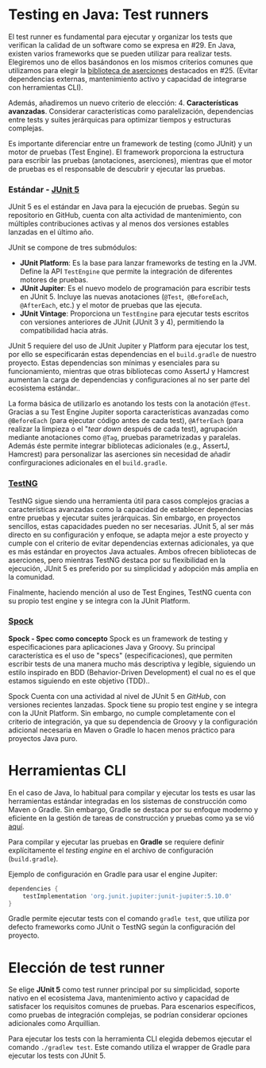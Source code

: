 # Testing en Java: Test runners

El test runner es fundamental para ejecutar y organizar los tests que verifican la calidad de un software como se expresa en #29. En Java, existen varios frameworks que se pueden utilizar para realizar tests. Elegiremos uno de ellos basándonos en los mismos criterios comunes que utilizamos para elegir la [biblioteca de aserciones](testing_aserciones.md) destacados en #25. (Evitar dependencias externas, mantenimiento activo y capacidad de integrarse con herramientas CLI).

Además, añadiremos un nuevo criterio de elección: 4. **Características avanzadas**. Considerar características como paralelización, dependencias entre tests y suites jerárquicas para optimizar tiempos y estructuras complejas. 

Es importante diferenciar entre un framework de testing (como JUnit) y un motor de pruebas (Test Engine). El framework proporciona la estructura para escribir las pruebas (anotaciones, aserciones), mientras que el motor de pruebas es el responsable de descubrir y ejecutar las pruebas.

### Estándar - [JUnit 5](https://github.com/junit-team/junit5)

JUnit 5 es el estándar en Java para la ejecución de pruebas. Según su repositorio en GitHub, cuenta con alta actividad de mantenimiento, con múltiples contribuciones activas y al menos dos versiones estables lanzadas en el último año.

JUnit se compone de tres submódulos:

- **JUnit Platform**: Es la base para lanzar frameworks de testing en la JVM. Define la API `TestEngine` que permite la integración de diferentes motores de pruebas.
- **JUnit Jupiter**: Es el nuevo modelo de programación para escribir tests en JUnit 5. Incluye las nuevas anotaciones (`@Test`,` @BeforeEach`, `@AfterEach`, etc.) y el motor de pruebas que las ejecuta.
- **JUnit Vintage**: Proporciona un `TestEngine` para ejecutar tests escritos con versiones anteriores de JUnit (JUnit 3 y 4), permitiendo la compatibilidad hacia atrás.

JUnit 5 requiere del uso de JUnit Jupiter y Platform para ejecutar los test, por ello se especificarán estas dependencias en el `build.gradle` de nuestro proyecto. Estas dependencias son mínimas y esenciales para su funcionamiento, mientras que otras bibliotecas como AssertJ y Hamcrest aumentan la carga de dependencias y configuraciones al no ser parte del ecosistema estándar..

La forma básica de utilizarlo es anotando los tests con la anotación `@Test`. 
Gracias a su Test Engine Jupiter soporta características avanzadas como `@BeforeEach` (para ejecutar código antes de cada test), `@AfterEach` (para realizar la limpieza o el "*tear down* después de cada test), agrupación mediante anotaciones como `@Tag`, pruebas parametrizadas y paralelas. Además éste permite integrar bibliotecas adicionales (e.g., AssertJ, Hamcrest) para personalizar las aserciones sin necesidad de añadir confirguraciones adicionales en el `build.gradle`.

### [TestNG](https://github.com/testng-team/testng)

TestNG sigue siendo una herramienta útil para casos complejos gracias a características avanzadas como la capacidad de establecer dependencias entre pruebas y ejecutar suites jerárquicas. Sin embargo, en proyectos sencillos, estas capacidades pueden no ser necesarias. JUnit 5, al ser más directo en su configuración y enfoque, se adapta mejor a este proyecto y cumple con el criterio de evitar dependencias externas adicionales, ya que es más estándar en proyectos Java actuales. Ambos ofrecen bibliotecas de aserciones, pero mientras TestNG destaca por su flexibilidad en la ejecución, JUnit 5 es preferido por su simplicidad y adopción más amplia en la comunidad.

Finalmente, haciendo mención al uso de Test Engines, TestNG cuenta con su propio test engine y se integra con la JUnit Platform.

### [Spock](https://github.com/spockframework/spock)

**Spock - Spec como concepto**
Spock es un framework de testing y especificaciones para aplicaciones Java y Groovy. Su principal característica es el uso de "specs" (especificaciones), que permiten escribir tests de una manera mucho más descriptiva y legible, siguiendo un estilo inspirado en BDD (Behavior-Driven Development) el cual no es el que estamos siguiendo en este objetivo (TDD)..

 Spock Cuenta con una actividad al nivel de JUnit 5 en *GitHub*, con versiones recientes lanzadas. Spock tiene su propio test engine y se integra con la JUnit Platform. Sin embargo, no cumple completamente con el criterio de integración, ya que su dependencia de Groovy y la configuración adicional necesaria en Maven o Gradle lo hacen menos práctico para proyectos Java puro.

# Herramientas CLI

En el caso de Java, lo habitual para compilar y ejecutar los tests es usar las herramientas estándar integradas en los sistemas de construcción como Maven o Gradle. Sin embargo, Gradle se destaca por su enfoque moderno y eficiente en la gestión de tareas de construcción y pruebas como ya se vió [aquí](gestor_tareas.md).

Para compilar y ejecutar las pruebas en **Gradle** se requiere definir explícitamente el *testing engine* en el archivo de configuración (`build.gradle`).  

Ejemplo de configuración en Gradle para usar el engine Jupiter:

```gradle
dependencies {
    testImplementation 'org.junit.jupiter:junit-jupiter:5.10.0'
}
```

Gradle permite ejecutar tests con el comando `gradle test`, que utiliza por defecto frameworks como JUnit o TestNG según la configuración del proyecto.

# Elección de test runner

Se elige **JUnit 5** como test runner principal por su simplicidad, soporte nativo en el ecosistema Java, mantenimiento activo y capacidad de satisfacer los requisitos comunes de pruebas. Para escenarios específicos, como pruebas de integración complejas, se podrían considerar opciones adicionales como Arquillian. 

Para ejecutar los tests con la herramienta CLI elegida debemos ejecutar el comando `./gradlew test`. Este comando utiliza el wrapper de Gradle para ejecutar los tests con JUnit 5.